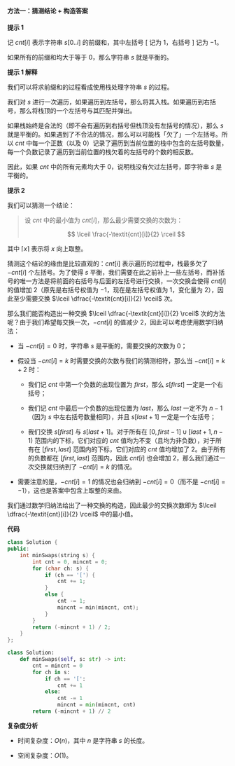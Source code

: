 #### 方法一：猜测结论 + 构造答案

**提示 $1$**

记 $\textit{cnt}[i]$ 表示字符串 $s[0..i]$ 的前缀和，其中左括号 $[$ 记为 $1$，右括号 $]$ 记为 $-1$。

如果所有的前缀和均大于等于 $0$，那么字符串 $s$ 就是平衡的。

**提示 $1$ 解释**

我们可以将求前缀和的过程看成使用栈处理字符串 $s$ 的过程。

我们对 $s$ 进行一次遍历，如果遍历到左括号，那么将其入栈。如果遍历到右括号，那么将栈顶的一个左括号与其匹配并弹出。

如果栈始终是合法的（即不会有遍历到右括号但栈顶没有左括号的情况），那么 $s$ 就是平衡的。如果遇到了不合法的情况，那么可以可能栈「欠了」一个左括号。所以 $\textit{cnt}$ 中每一个正数（以及 $0$）记录了遍历到当前位置的栈中包含的左括号数量，每一个负数记录了遍历到当前位置的栈欠着的左括号的个数的相反数。

因此，如果 $\textit{cnt}$ 中的所有元素均大于 $0$，说明栈没有欠过左括号，即字符串 $s$ 是平衡的。

**提示 $2$**

我们可以猜测一个结论：

> 设 $\textit{cnt}$ 中的最小值为 $\textit{cnt}[i]$，那么最少需要交换的次数为： 
>
> $$
> \lceil \frac{-\textit{cnt}[i]}{2} \rceil
> $$

其中 $\lceil x \rceil$ 表示将 $x$ 向上取整。

猜测这个结论的缘由是比较直观的：$\textit{cnt}[i]$ 表示遍历的过程中，栈最多欠了 $-\textit{cnt}[i]$ 个左括号。为了使得 $s$ 平衡，我们需要在此之前补上一些左括号，而补括号的唯一方法是将前面的右括号与后面的左括号进行交换，一次交换会使得 $\textit{cnt}[i]$ 的值增加 $2$（原先是右括号权值为 $-1$，现在是左括号权值为 $1$，变化量为 $2$），因此至少需要交换 $\lceil \dfrac{-\textit{cnt}[i]}{2} \rceil$ 次。

那么我们能否构造出一种交换 $\lceil \dfrac{-\textit{cnt}[i]}{2} \rceil$ 次的方法呢？由于我们希望每交换一次，$-\textit{cnt}[i]$ 的值减少 $2$，因此可以考虑使用数学归纳法：

- 当 $-\textit{cnt}[i] = 0$ 时，字符串 $s$ 是平衡的，需要交换的次数为 $0$；

- 假设当 $-\textit{cnt}[i] = k$ 时需要交换的次数与我们的猜测相符，那么当 $-\textit{cnt}[i] = k+2$ 时：

    - 我们记 $\textit{cnt}$ 中第一个负数的出现位置为 $\textit{first}$，那么 $s[\textit{first}]$ 一定是一个右括号；

    - 我们记 $\textit{cnt}$ 中最后一个负数的出现位置为 $\textit{last}$，那么 $\textit{last}$ 一定不为 $n-1$（因为 $s$ 中左右括号数量相同），并且 $s[\textit{last} + 1]$ 一定是一个左括号；

    - 我们交换 $s[\textit{first}]$ 与 $s[\textit{last} + 1]$。对于所有在 $[0, \textit{first} - 1] \cup [\textit{last} + 1, n-1)$ 范围内的下标，它们对应的 $\textit{cnt}$ 值均为不变（且均为非负数），对于所有在 $[\textit{first}, \textit{last}]$ 范围内的下标，它们对应的 $\textit{cnt}$ 值均增加了 $2$。由于所有的负数都在 $[\textit{first}, \textit{last}]$ 范围内，因此 $\textit{cnt}[i]$ 也会增加 $2$，那么我们通过一次交换就归纳到了 $-\textit{cnt}[i] = k$ 的情况。

- 需要注意的是，$-\textit{cnt}[i] = 1$ 的情况也会归纳到 $-\textit{cnt}[i] = 0$（而不是 $-\textit{cnt}[i] = -1$），这也是答案中包含上取整的来由。

我们通过数学归纳法给出了一种交换的构造，因此最少的交换次数即为 $\lceil \dfrac{-\textit{cnt}[i]}{2} \rceil$ 中的最小值。

**代码**

```C++ [sol1-C++]
class Solution {
public:
    int minSwaps(string s) {
        int cnt = 0, mincnt = 0;
        for (char ch: s) {
            if (ch == '[') {
                cnt += 1;
            }
            else {
                cnt -= 1;
                mincnt = min(mincnt, cnt);
            }
        }
        return (-mincnt + 1) / 2;
    }
};
```

```Python [sol1-Python3]
class Solution:
    def minSwaps(self, s: str) -> int:
        cnt = mincnt = 0
        for ch in s:
            if ch == '[':
                cnt += 1
            else:
                cnt -= 1
                mincnt = min(mincnt, cnt)
        return (-mincnt + 1) // 2
```

**复杂度分析**

- 时间复杂度：$O(n)$，其中 $n$ 是字符串 $s$ 的长度。

- 空间复杂度：$O(1)$。